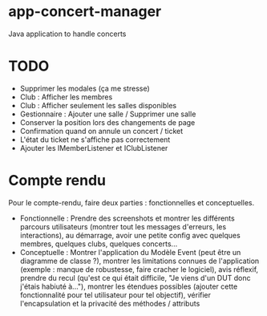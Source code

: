 # app-concert-manager
Java application to handle concerts

# TODO
- Supprimer les modales (ça me stresse)
- Club : Afficher les membres
- Club : Afficher seulement les salles disponibles
- Gestionnaire : Ajouter une salle / Supprimer une salle
- Conserver la position lors des changements de page
- Confirmation quand on annule un concert / ticket
- L'état du ticket ne s'affiche pas correctement
- Ajouter les IMemberListener et IClubListener

# Compte rendu
Pour le compte-rendu, faire deux parties : fonctionnelles et conceptuelles.  
- Fonctionnelle : Prendre des screenshots et montrer les différents parcours utilisateurs (montrer tout les messages d'erreurs, les interactions), au démarrage, avoir une petite config avec quelques membres, quelques clubs, quelques concerts...  
- Conceptuelle : Montrer l'application du Modèle Event (peut être un diagramme de classe ?), montrer les limitations connues de l'application 
(exemple : manque de robustesse, faire cracher le logiciel), avis réflexif, prendre du recul (qu'est ce qui était difficile, "Je viens d'un DUT donc j'étais habiuté à..."), montrer les étendues possibles (ajouter cette fonctionnalité pour tel utilisateur pour tel objectif),
vérifier l'encapsulation et la privacité des méthodes / attributs

